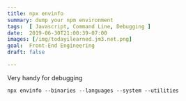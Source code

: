 ```yaml
---
title: npx envinfo
summary: dump your npm environment
tags:  [ Javascript, Command Line, Debugging ]
date:  2019-06-30T21:00:39-07:00
images: [/img/todayilearned.jm3.net.png]
goal:  Front-End Engineering
draft: false

---
```


Very handy for debugging

    npx envinfo --binaries --languages --system --utilities
